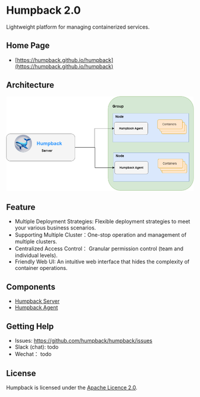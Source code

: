 # Humpback 2.0

Lightweight platform for managing containerized services.

## Home Page

* [https://humpback.github.io/humpback](https://humpback.github.io/humpback) 

## Architecture

![Humpback Architecture](/docs/_media/humpback-architect-new.png)

## Feature

- Multiple Deployment Strategies: Flexible deployment strategies to meet your various business scenarios.
- Supporting Multiple Cluster：One-stop operation and management of multiple clusters.
- Centralized Access Control： Granular permission control (team and individual levels).
- Friendly Web UI: An intuitive web interface that hides the complexity of container operations.

## Components

* [Humpback Server](https://github.com/humpback/humpback-server)
* [Humpback Agent](https://github.com/humpback/humpback-agent)

## Getting Help

- Issues: https://github.com/humpback/humpback/issues
- Slack (chat): todo
- Wechat： todo

## License

Humpback is licensed under the [Apache Licence 2.0](http://www.apache.org/licenses/LICENSE-2.0.html).   
